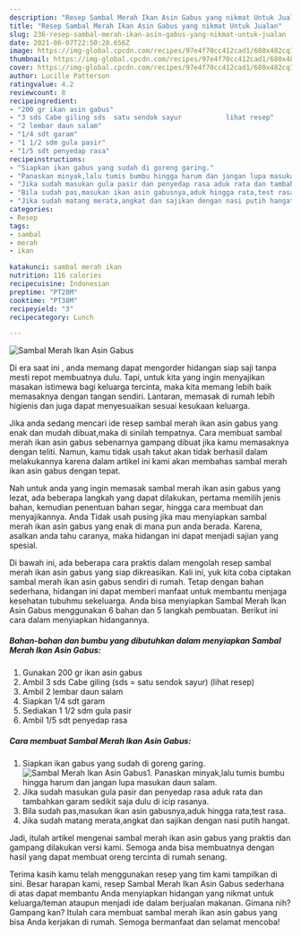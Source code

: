 ```yaml
---
description: "Resep Sambal Merah Ikan Asin Gabus yang nikmat Untuk Jualan"
title: "Resep Sambal Merah Ikan Asin Gabus yang nikmat Untuk Jualan"
slug: 236-resep-sambal-merah-ikan-asin-gabus-yang-nikmat-untuk-jualan
date: 2021-06-07T22:50:28.656Z
image: https://img-global.cpcdn.com/recipes/97e4f70cc412cad1/680x482cq70/sambal-merah-ikan-asin-gabus-foto-resep-utama.jpg
thumbnail: https://img-global.cpcdn.com/recipes/97e4f70cc412cad1/680x482cq70/sambal-merah-ikan-asin-gabus-foto-resep-utama.jpg
cover: https://img-global.cpcdn.com/recipes/97e4f70cc412cad1/680x482cq70/sambal-merah-ikan-asin-gabus-foto-resep-utama.jpg
author: Lucille Patterson
ratingvalue: 4.2
reviewcount: 8
recipeingredient:
- "200 gr ikan asin gabus"
- "3 sds Cabe giling sds  satu sendok sayur           lihat resep"
- "2 lembar daun salam"
- "1/4 sdt garam"
- "1 1/2 sdm gula pasir"
- "1/5 sdt penyedap rasa"
recipeinstructions:
- "Siapkan ikan gabus yang sudah di goreng garing."
- "Panaskan minyak,lalu tumis bumbu hingga harum dan jangan lupa masukan daun salam."
- "Jika sudah masukan gula pasir dan penyedap rasa aduk rata dan tambahkan garam sedikit saja dulu di icip rasanya."
- "Bila sudah pas,masukan ikan asin gabusnya,aduk hingga rata,test rasa."
- "Jika sudah matang merata,angkat dan sajikan dengan nasi putih hangat."
categories:
- Resep
tags:
- sambal
- merah
- ikan

katakunci: sambal merah ikan 
nutrition: 116 calories
recipecuisine: Indonesian
preptime: "PT28M"
cooktime: "PT38M"
recipeyield: "3"
recipecategory: Lunch

---
```



![Sambal Merah Ikan Asin Gabus](https://img-global.cpcdn.com/recipes/97e4f70cc412cad1/680x482cq70/sambal-merah-ikan-asin-gabus-foto-resep-utama.jpg)

Di era  saat ini , anda memang dapat mengorder hidangan siap saji tanpa mesti repot membuatnya dulu. Tapi, untuk kita yang ingin menyajikan masakan istimewa bagi keluarga tercinta, maka kita memang lebih baik memasaknya dengan tangan sendiri. Lantaran, memasak di rumah lebih higienis dan juga dapat menyesuaikan sesuai kesukaan keluarga.

Jika anda sedang mencari ide resep sambal merah ikan asin gabus yang enak dan mudah dibuat,maka di sinilah tempatnya. Cara membuat sambal merah ikan asin gabus  sebenarnya gampang dibuat jika kamu memasaknya dengan teliti. Namun, kamu tidak usah takut akan tidak berhasil dalam melakukannya 
karena dalam artikel ini kami akan membahas sambal merah ikan asin gabus dengan tepat.  



Nah untuk anda yang ingin memasak sambal merah ikan asin gabus yang lezat, ada beberapa langkah yang dapat dilakukan, pertama memilih jenis bahan, kemudian penentuan bahan segar, hingga cara membuat dan menyajikannya. Anda Tidak usah pusing jika mau menyiapkan sambal merah ikan asin gabus yang enak di mana pun anda berada. Karena, asalkan anda  tahu caranya, maka hidangan ini dapat menjadi sajian yang spesial.

Di bawah ini, ada beberapa cara praktis  dalam mengolah resep sambal merah ikan asin gabus yang siap dikreasikan. Kali ini, yuk kita coba ciptakan sambal merah ikan asin gabus sendiri di rumah. Tetap dengan bahan sederhana, hidangan ini dapat memberi manfaat untuk membantu menjaga kesehatan tubuhmu sekeluarga. Anda bisa menyiapkan Sambal Merah Ikan Asin Gabus menggunakan 6 bahan dan 5 langkah pembuatan. Berikut ini cara dalam menyiapkan hidangannya.

<!--inarticleads1-->

##### Bahan-bahan dan bumbu yang dibutuhkan dalam menyiapkan Sambal Merah Ikan Asin Gabus:

1. Gunakan 200 gr ikan asin gabus
1. Ambil 3 sds Cabe giling (sds = satu sendok sayur)           (lihat resep)
1. Ambil 2 lembar daun salam
1. Siapkan 1/4 sdt garam
1. Sediakan 1 1/2 sdm gula pasir
1. Ambil 1/5 sdt penyedap rasa




<!--inarticleads2-->

##### Cara membuat Sambal Merah Ikan Asin Gabus:

1. Siapkan ikan gabus yang sudah di goreng garing.
<img src="https://img-global.cpcdn.com/steps/e86a3d9eb0c5fcbe/160x128cq70/sambal-merah-ikan-asin-gabus-langkah-memasak-1-foto.jpg" alt="Sambal Merah Ikan Asin Gabus">1. Panaskan minyak,lalu tumis bumbu hingga harum dan jangan lupa masukan daun salam.
1. Jika sudah masukan gula pasir dan penyedap rasa aduk rata dan tambahkan garam sedikit saja dulu di icip rasanya.
1. Bila sudah pas,masukan ikan asin gabusnya,aduk hingga rata,test rasa.
1. Jika sudah matang merata,angkat dan sajikan dengan nasi putih hangat.




Jadi, itulah artikel mengenai  sambal merah ikan asin gabus  yang praktis dan gampang dilakukan versi kami. Semoga anda bisa membuatnya dengan hasil yang dapat membuat oreng tercinta di rumah senang. 

Terima kasih kamu telah menggunakan resep yang tim kami tampilkan di sini. Besar harapan kami, resep  Sambal Merah Ikan Asin Gabus sederhana di atas dapat membantu Anda menyiapkan hidangan yang nikmat untuk keluarga/teman ataupun menjadi ide dalam berjualan makanan. Gimana nih? Gampang kan? Itulah cara membuat sambal merah ikan asin gabus yang bisa Anda kerjakan di rumah. Semoga bermanfaat dan selamat mencoba!

